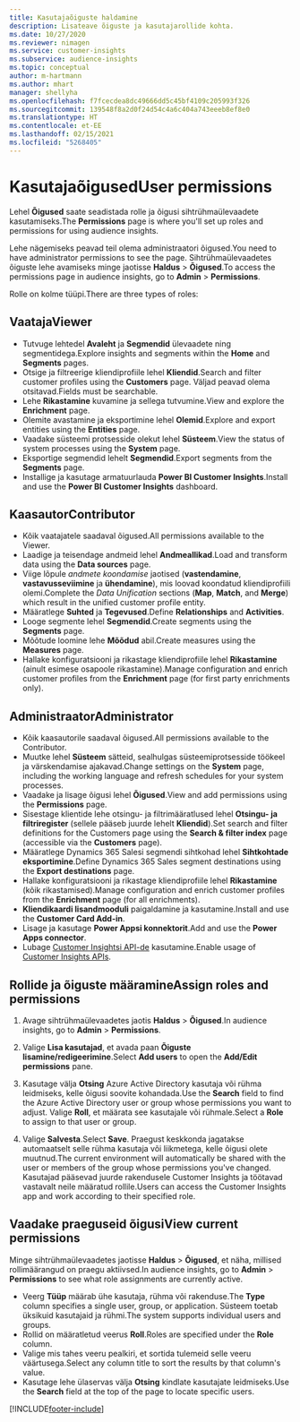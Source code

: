```yaml
---
title: Kasutajaõiguste haldamine
description: Lisateave õiguste ja kasutajarollide kohta.
ms.date: 10/27/2020
ms.reviewer: nimagen
ms.service: customer-insights
ms.subservice: audience-insights
ms.topic: conceptual
author: m-hartmann
ms.author: mhart
manager: shellyha
ms.openlocfilehash: f7fcecdea8dc49666dd5c45bf4109c205993f326
ms.sourcegitcommit: 139548f8a2d0f24d54c4a6c404a743eeeb8ef8e0
ms.translationtype: HT
ms.contentlocale: et-EE
ms.lasthandoff: 02/15/2021
ms.locfileid: "5268405"
---
```

# <a name="user-permissions"></a><span data-ttu-id="d0fca-103">Kasutajaõigused</span><span class="sxs-lookup"><span data-stu-id="d0fca-103">User permissions</span></span>

<span data-ttu-id="d0fca-104">Lehel **Õigused** saate seadistada rolle ja õigusi sihtrühmaülevaadete kasutamiseks.</span><span class="sxs-lookup"><span data-stu-id="d0fca-104">The **Permissions** page is where you'll set up roles and permissions for using audience insights.</span></span>

<span data-ttu-id="d0fca-105">Lehe nägemiseks peavad teil olema administraatori õigused.</span><span class="sxs-lookup"><span data-stu-id="d0fca-105">You need to have administrator permissions to see the page.</span></span> <span data-ttu-id="d0fca-106">Sihtrühmaülevaadetes õiguste lehe avamiseks minge jaotisse **Haldus** > **Õigused**.</span><span class="sxs-lookup"><span data-stu-id="d0fca-106">To access the permissions page in audience insights, go to **Admin** > **Permissions**.</span></span>

<span data-ttu-id="d0fca-107">Rolle on kolme tüüpi.</span><span class="sxs-lookup"><span data-stu-id="d0fca-107">There are three types of roles:</span></span>

## <a name="viewer"></a><span data-ttu-id="d0fca-108">Vaataja</span><span class="sxs-lookup"><span data-stu-id="d0fca-108">Viewer</span></span>

- <span data-ttu-id="d0fca-109">Tutvuge lehtedel **Avaleht** ja **Segmendid** ülevaadete ning segmentidega.</span><span class="sxs-lookup"><span data-stu-id="d0fca-109">Explore insights and segments within the **Home** and **Segments** pages.</span></span>
- <span data-ttu-id="d0fca-110">Otsige ja filtreerige kliendiprofiile lehel **Kliendid**.</span><span class="sxs-lookup"><span data-stu-id="d0fca-110">Search and filter customer profiles using the **Customers** page.</span></span> <span data-ttu-id="d0fca-111">Väljad peavad olema otsitavad.</span><span class="sxs-lookup"><span data-stu-id="d0fca-111">Fields must be searchable.</span></span>
- <span data-ttu-id="d0fca-112">Lehe **Rikastamine** kuvamine ja sellega tutvumine.</span><span class="sxs-lookup"><span data-stu-id="d0fca-112">View and explore the **Enrichment** page.</span></span>
- <span data-ttu-id="d0fca-113">Olemite avastamine ja eksportimine lehel **Olemid**.</span><span class="sxs-lookup"><span data-stu-id="d0fca-113">Explore and export entities using the **Entities** page.</span></span>
- <span data-ttu-id="d0fca-114">Vaadake süsteemi protsesside olekut lehel **Süsteem**.</span><span class="sxs-lookup"><span data-stu-id="d0fca-114">View the status of system processes  using the **System** page.</span></span>
- <span data-ttu-id="d0fca-115">Eksportige segmendid lehelt **Segmendid**.</span><span class="sxs-lookup"><span data-stu-id="d0fca-115">Export segments from the **Segments** page.</span></span>
- <span data-ttu-id="d0fca-116">Installige ja kasutage armatuurlauda **Power BI Customer Insights**.</span><span class="sxs-lookup"><span data-stu-id="d0fca-116">Install and use the **Power BI Customer Insights** dashboard.</span></span>

## <a name="contributor"></a><span data-ttu-id="d0fca-117">Kaasautor</span><span class="sxs-lookup"><span data-stu-id="d0fca-117">Contributor</span></span>

- <span data-ttu-id="d0fca-118">Kõik vaatajatele saadaval õigused.</span><span class="sxs-lookup"><span data-stu-id="d0fca-118">All permissions available to the Viewer.</span></span>
- <span data-ttu-id="d0fca-119">Laadige ja teisendage andmeid lehel **Andmeallikad**.</span><span class="sxs-lookup"><span data-stu-id="d0fca-119">Load and transform data using the **Data sources** page.</span></span>
- <span data-ttu-id="d0fca-120">Viige lõpule *andmete koondamise* jaotised (**vastendamine**, **vastavusseviimine** ja **ühendamine**), mis loovad koondatud kliendiprofiili olemi.</span><span class="sxs-lookup"><span data-stu-id="d0fca-120">Complete the *Data Unification* sections (**Map**, **Match**, and **Merge**) which result in the unified customer profile entity.</span></span>
- <span data-ttu-id="d0fca-121">Määratlege **Suhted** ja **Tegevused**.</span><span class="sxs-lookup"><span data-stu-id="d0fca-121">Define **Relationships** and **Activities**.</span></span>
- <span data-ttu-id="d0fca-122">Looge segmente lehel **Segmendid**.</span><span class="sxs-lookup"><span data-stu-id="d0fca-122">Create segments using the **Segments** page.</span></span>
- <span data-ttu-id="d0fca-123">Mõõtude loomine lehe **Mõõdud** abil.</span><span class="sxs-lookup"><span data-stu-id="d0fca-123">Create measures using the **Measures** page.</span></span>
- <span data-ttu-id="d0fca-124">Hallake konfiguratsiooni ja rikastage kliendiprofiile lehel **Rikastamine** (ainult esimese osapoole rikastamine).</span><span class="sxs-lookup"><span data-stu-id="d0fca-124">Manage configuration and enrich customer profiles from the **Enrichment** page (for first party enrichments only).</span></span>

## <a name="administrator"></a><span data-ttu-id="d0fca-125">Administraator</span><span class="sxs-lookup"><span data-stu-id="d0fca-125">Administrator</span></span>

- <span data-ttu-id="d0fca-126">Kõik kaasautorile saadaval õigused.</span><span class="sxs-lookup"><span data-stu-id="d0fca-126">All permissions available to the Contributor.</span></span>
- <span data-ttu-id="d0fca-127">Muutke lehel **Süsteem** sätteid, sealhulgas süsteemiprotsesside töökeel ja värskendamise ajakavad.</span><span class="sxs-lookup"><span data-stu-id="d0fca-127">Change settings on the **System** page, including the working language and refresh schedules for your system processes.</span></span>
- <span data-ttu-id="d0fca-128">Vaadake ja lisage õigusi lehel **Õigused**.</span><span class="sxs-lookup"><span data-stu-id="d0fca-128">View and add permissions using the **Permissions** page.</span></span>
- <span data-ttu-id="d0fca-129">Sisestage klientide lehe otsingu- ja filtrimääratlused lehel **Otsingu- ja filtriregister** (sellele pääseb juurde lehelt **Kliendid**).</span><span class="sxs-lookup"><span data-stu-id="d0fca-129">Set search and filter definitions for the Customers page using the **Search & filter index** page (accessible via the **Customers** page).</span></span>
- <span data-ttu-id="d0fca-130">Määratlege Dynamics 365 Salesi segmendi sihtkohad lehel **Sihtkohtade eksportimine**.</span><span class="sxs-lookup"><span data-stu-id="d0fca-130">Define Dynamics 365 Sales segment destinations using the **Export destinations** page.</span></span>
- <span data-ttu-id="d0fca-131">Hallake konfiguratsiooni ja rikastage kliendiprofiile lehel **Rikastamine** (kõik rikastamised).</span><span class="sxs-lookup"><span data-stu-id="d0fca-131">Manage configuration and enrich customer profiles from the **Enrichment** page (for all enrichments).</span></span>
- <span data-ttu-id="d0fca-132">**Kliendikaardi lisandmooduli** paigaldamine ja kasutamine.</span><span class="sxs-lookup"><span data-stu-id="d0fca-132">Install and use the **Customer Card Add-in**.</span></span>
- <span data-ttu-id="d0fca-133">Lisage ja kasutage **Power Appsi konnektorit**.</span><span class="sxs-lookup"><span data-stu-id="d0fca-133">Add and use the **Power Apps connector**.</span></span>
- <span data-ttu-id="d0fca-134">Lubage [Customer Insightsi API-de](apis.md) kasutamine.</span><span class="sxs-lookup"><span data-stu-id="d0fca-134">Enable usage of [Customer Insights APIs](apis.md).</span></span>

## <a name="assign-roles-and-permissions"></a><span data-ttu-id="d0fca-135">Rollide ja õiguste määramine</span><span class="sxs-lookup"><span data-stu-id="d0fca-135">Assign roles and permissions</span></span>

1. <span data-ttu-id="d0fca-136">Avage sihtrühmaülevaadetes jaotis **Haldus** > **Õigused**.</span><span class="sxs-lookup"><span data-stu-id="d0fca-136">In audience insights, go to **Admin** > **Permissions**.</span></span>

1. <span data-ttu-id="d0fca-137">Valige **Lisa kasutajad**, et avada paan **Õiguste lisamine/redigeerimine**.</span><span class="sxs-lookup"><span data-stu-id="d0fca-137">Select **Add users** to open the **Add/Edit permissions** pane.</span></span>

1. <span data-ttu-id="d0fca-138">Kasutage välja **Otsing** Azure Active Directory kasutaja või rühma leidmiseks, kelle õigusi soovite kohandada.</span><span class="sxs-lookup"><span data-stu-id="d0fca-138">Use the **Search** field to find the Azure Active Directory user or group whose permissions you want to adjust.</span></span> <span data-ttu-id="d0fca-139">Valige **Roll**, et määrata see kasutajale või rühmale.</span><span class="sxs-lookup"><span data-stu-id="d0fca-139">Select a **Role** to assign to that user or group.</span></span>

1. <span data-ttu-id="d0fca-140">Valige **Salvesta**.</span><span class="sxs-lookup"><span data-stu-id="d0fca-140">Select **Save**.</span></span> <span data-ttu-id="d0fca-141">Praegust keskkonda jagatakse automaatselt selle rühma kasutaja või liikmetega, kelle õigusi olete muutnud.</span><span class="sxs-lookup"><span data-stu-id="d0fca-141">The current environment will automatically be shared with the user or members of the group whose permissions you've changed.</span></span> <span data-ttu-id="d0fca-142">Kasutajad pääsevad juurde rakendusele Customer Insights ja töötavad vastavalt neile määratud rollile.</span><span class="sxs-lookup"><span data-stu-id="d0fca-142">Users can access the Customer Insights app and work according to their specified role.</span></span>

## <a name="view-current-permissions"></a><span data-ttu-id="d0fca-143">Vaadake praeguseid õigusi</span><span class="sxs-lookup"><span data-stu-id="d0fca-143">View current permissions</span></span>

<span data-ttu-id="d0fca-144">Minge sihtrühmaülevaadetes jaotisse **Haldus** > **Õigused**, et näha, millised rollimäärangud on praegu aktiivsed.</span><span class="sxs-lookup"><span data-stu-id="d0fca-144">In audience insights, go to **Admin** > **Permissions** to see what role assignments are currently active.</span></span>

- <span data-ttu-id="d0fca-145">Veerg **Tüüp** määrab ühe kasutaja, rühma või rakenduse.</span><span class="sxs-lookup"><span data-stu-id="d0fca-145">The **Type** column specifies a single user, group, or application.</span></span> <span data-ttu-id="d0fca-146">Süsteem toetab üksikuid kasutajaid ja rühmi.</span><span class="sxs-lookup"><span data-stu-id="d0fca-146">The system supports individual users and groups.</span></span>
- <span data-ttu-id="d0fca-147">Rollid on määratletud veerus **Roll**.</span><span class="sxs-lookup"><span data-stu-id="d0fca-147">Roles are specified under the **Role** column.</span></span>
- <span data-ttu-id="d0fca-148">Valige mis tahes veeru pealkiri, et sortida tulemeid selle veeru väärtusega.</span><span class="sxs-lookup"><span data-stu-id="d0fca-148">Select any column title to sort the results by that column's value.</span></span>
- <span data-ttu-id="d0fca-149">Kasutage lehe ülaservas välja **Otsing** kindlate kasutajate leidmiseks.</span><span class="sxs-lookup"><span data-stu-id="d0fca-149">Use the **Search** field at the top of the page to locate specific users.</span></span>


[!INCLUDE[footer-include](../includes/footer-banner.md)]